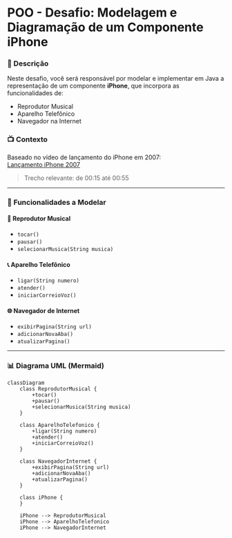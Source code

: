 # POO - Desafio: Modelagem e Diagramação de um Componente iPhone

### 📘 Descrição

Neste desafio, você será responsável por modelar e implementar em Java a representação de um componente **iPhone**, que incorpora as funcionalidades de:

- Reprodutor Musical
- Aparelho Telefônico
- Navegador na Internet

### 📺 Contexto

Baseado no vídeo de lançamento do iPhone em 2007:  
[Lançamento iPhone 2007](https://www.youtube.com/watch?v=9ou608QQRq8)  
> Trecho relevante: de 00:15 até 00:55

---

### 🔧 Funcionalidades a Modelar

#### 🎵 Reprodutor Musical
- `tocar()`
- `pausar()`
- `selecionarMusica(String musica)`

#### 📞 Aparelho Telefônico
- `ligar(String numero)`
- `atender()`
- `iniciarCorreioVoz()`

#### 🌐 Navegador de Internet
- `exibirPagina(String url)`
- `adicionarNovaAba()`
- `atualizarPagina()`

---

### 📊 Diagrama UML (Mermaid)

```mermaid
classDiagram
    class ReprodutorMusical {
        +tocar()
        +pausar()
        +selecionarMusica(String musica)
    }

    class AparelhoTelefonico {
        +ligar(String numero)
        +atender()
        +iniciarCorreioVoz()
    }

    class NavegadorInternet {
        +exibirPagina(String url)
        +adicionarNovaAba()
        +atualizarPagina()
    }

    class iPhone {
    }

    iPhone --> ReprodutorMusical
    iPhone --> AparelhoTelefonico
    iPhone --> NavegadorInternet
